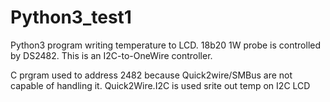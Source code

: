 Python3_test1
=============

Python3 program writing temperature to LCD.
18b20 1W probe is controlled by DS2482. This is an I2C-to-OneWire controller.

C prgram used to address 2482 because Quick2wire/SMBus are not capable of handling it.
Quick2Wire.I2C is used srite out temp on I2C LCD


